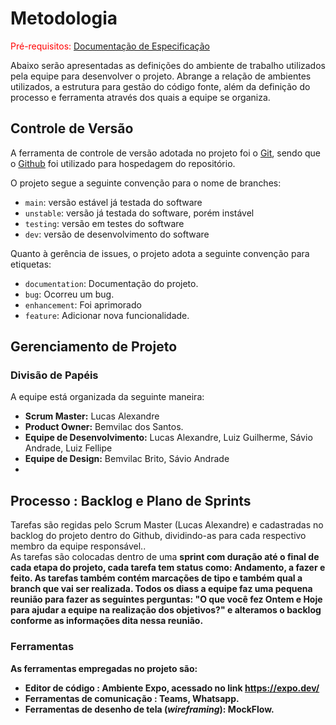 # Metodologia

<span style="color:red">Pré-requisitos: <a href="2-Especificação do Projeto.md"> Documentação de Especificação</a></span>

Abaixo serão apresentadas as definições do ambiente de trabalho utilizados pela  equipe para desenvolver o projeto. Abrange a relação de ambientes utilizados, a estrutura para gestão do código fonte, além da definição do processo e ferramenta através dos quais a equipe se organiza.

## Controle de Versão

A ferramenta de controle de versão adotada no projeto foi o
[Git](https://git-scm.com/), sendo que o [Github](https://github.com)
foi utilizado para hospedagem do repositório.

O projeto segue a seguinte convenção para o nome de branches:

- `main`: versão estável já testada do software
- `unstable`: versão já testada do software, porém instável
- `testing`: versão em testes do software 
- `dev`: versão de desenvolvimento do software 

Quanto à gerência de issues, o projeto adota a seguinte convenção para
etiquetas:

- `documentation`: Documentação do projeto.
- `bug`: Ocorreu um bug.
- `enhancement`: Foi aprimorado
- `feature`: Adicionar nova funcionalidade.

## Gerenciamento de Projeto
### Divisão de Papéis
A equipe está organizada da seguinte maneira:
-	<strong>Scrum Master:</strong> Lucas Alexandre
-	<strong>Product Owner:</strong> Bemvilac dos Santos.
-	<strong>Equipe de Desenvolvimento:</strong> Lucas Alexandre, Luiz Guilherme, Sávio Andrade, Luiz Fellipe 
- <strong>Equipe de Design:</strong> Bemvilac Brito, Sávio Andrade
- 
## Processo : Backlog e Plano de Sprints
 
 <p>Tarefas são regidas pelo Scrum Master (Lucas Alexandre) e cadastradas no backlog do projeto dentro do Github, dividindo-as para cada respectivo membro da equipe responsável..<br>
 As tarefas são colocadas dentro de uma <strong>sprint<strong> com duração até o final de cada etapa do projeto, cada tarefa tem status como: Andamento, a fazer e feito.  As tarefas também contém marcações de tipo e também qual a branch que vai ser realizada. Todos os diass a equipe faz uma pequena reunião para fazer as seguintes perguntas: "O que você fez Ontem e Hoje para ajudar a equipe na realização dos objetivos?" e alteramos o backlog conforme as informações dita nessa reunião.
<br>

### Ferramentas

As ferramentas empregadas no projeto são:

- Editor de código : Ambiente Expo, acessado no link https://expo.dev/
- Ferramentas de comunicação : Teams, Whatsapp.
- Ferramentas de desenho de tela (_wireframing_): MockFlow.
